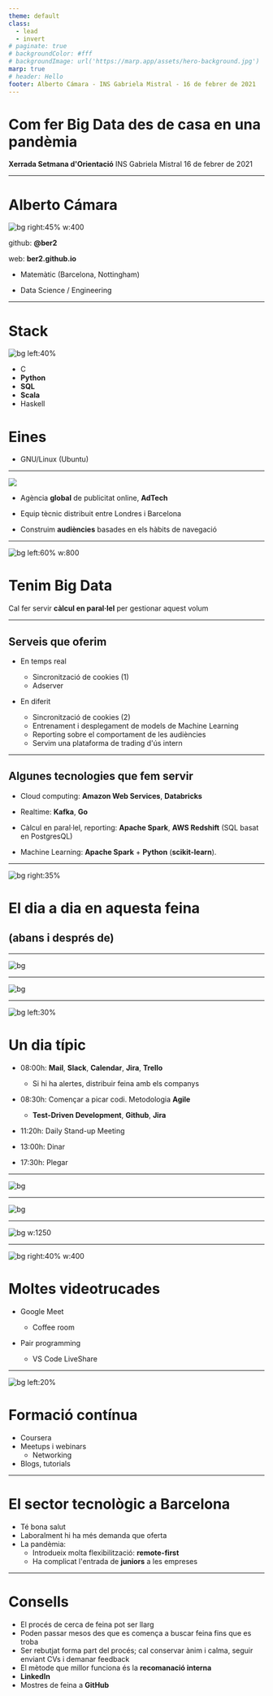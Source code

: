 ```yaml
---
theme: default
class:
  - lead
  - invert
# paginate: true
# backgroundColor: #fff
# backgroundImage: url('https://marp.app/assets/hero-background.jpg')
marp: true
# header: Hello
footer: Alberto Cámara - INS Gabriela Mistral - 16 de febrer de 2021
---
```


# **Com fer Big Data des de casa en una pandèmia**

**Xerrada Setmana d'Orientació**
INS Gabriela Mistral
16 de febrer de 2021

---

# **Alberto Cámara**

![bg right:45% w:400](https://ber2.github.io/images/pingu.jpg)

github: **@ber2**

web: **ber2.github.io**

- Matemàtic (Barcelona, Nottingham)

- Data Science / Engineering

---

# Stack

![bg left:40%](img/codebg.jpeg)

- C
- **Python**
- **SQL**
- **Scala**
- Haskell

# Eines

- GNU/Linux (Ubuntu)

---
<!-- _class: -->

![](img/hybrid-theory.png)

- Agència __global__ de publicitat online, **AdTech**

- Equip tècnic distribuit entre Londres i Barcelona

- Construim __audiències__ basades en els hàbits de navegació

---

<!-- _class: -->

![bg left:60% w:800](img/event_count.png)

# Tenim **Big Data**

Cal fer servir **càlcul en paral·lel** per gestionar aquest volum




---
<!-- _class: -->

## Serveis que oferim

* En temps real
  * Sincronització de cookies (1)
  * Adserver

* En diferit
  * Sincronització de cookies (2)
  * Entrenament i desplegament de models de Machine Learning
  * Reporting sobre el comportament de les audiències
  * Servim una plataforma de trading d'ús intern

---
<!-- _class: -->

## Algunes tecnologies que fem servir

- Cloud computing: **Amazon Web Services**, **Databricks**

- Realtime: **Kafka**, **Go**

- Càlcul en paral·lel, reporting: **Apache Spark**, **AWS Redshift** (SQL basat en PostgresQL)
- Machine Learning: **Apache Spark** + **Python** (**scikit-learn**). 

---

![bg right:35%](img/coffee.jpg)
# **El dia a dia en aquesta feina**
## (abans i després de)

---

![bg](img/cloudworks.jpg)

---

![bg](img/workstation.jpg)

---

![bg left:30%](img/road.jpg)
# Un dia típic

* 08:00h: **Mail**, **Slack**, **Calendar**, **Jira**, **Trello**
  * Si hi ha alertes, distribuir feina amb els companys

* 08:30h: Començar a picar codi. Metodologia **Agile**
  * **Test-Driven Development**, **Github**, **Jira** 

* 11:20h: Daily Stand-up Meeting

* 13:00h: Dinar

* 17:30h: Plegar 

---

![bg](img/mail_slack.png)

---

![bg](img/github_calendar.png)

---

![bg w:1250](img/tdd.png)

---

![bg right:40% w:400](img/pua_bomb.png)

# Moltes videotrucades

- Google Meet 
  - Coffee room

- Pair programming
  - VS Code LiveShare

---

![bg left:20% ](img/seminar.jpg)
# Formació contínua

- Coursera
- Meetups i webinars
  - Networking
- Blogs, tutorials

--- 

# El sector tecnològic a Barcelona

* Té bona salut
* Laboralment hi ha més demanda que oferta
* La pandèmia:
  * Introdueix molta flexibilització: **remote-first**
  * Ha complicat l'entrada de **juniors** a les empreses

---

# Consells

* El procés de cerca de feina pot ser llarg
* Poden passar mesos des que es comença a buscar feina fins que es troba
* Ser rebutjat forma part del procés; cal conservar ànim i calma, seguir enviant CVs i demanar feedback
* El mètode que millor funciona és la **recomanació interna**
* **LinkedIn**
* Mostres de feina a **GitHub**

